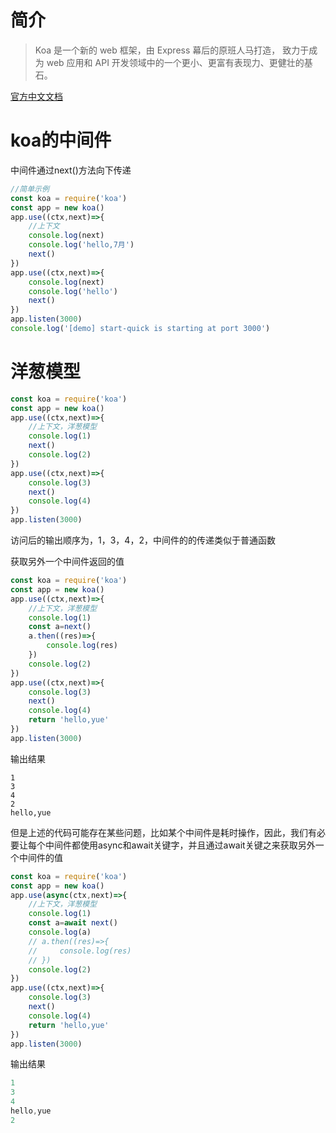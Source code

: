 # 简介

> Koa 是一个新的 web 框架，由 Express 幕后的原班人马打造， 致力于成为 web 应用和 API 开发领域中的一个更小、更富有表现力、更健壮的基石。

[官方中文文档](https://koa.bootcss.com/)

# koa的中间件

中间件通过next()方法向下传递

```javascript
//简单示例
const koa = require('koa')
const app = new koa()
app.use((ctx,next)=>{
    //上下文
    console.log(next)
    console.log('hello,7月')
    next()
})
app.use((ctx,next)=>{
    console.log(next)
    console.log('hello')
    next()
})
app.listen(3000)
console.log('[demo] start-quick is starting at port 3000')
```

# 洋葱模型

```javascript
const koa = require('koa')
const app = new koa()
app.use((ctx,next)=>{
    //上下文，洋葱模型
    console.log(1)
    next()
    console.log(2)
})
app.use((ctx,next)=>{
    console.log(3)
    next()
    console.log(4)
})
app.listen(3000)
```

访问后的输出顺序为，1，3，4，2，中间件的的传递类似于普通函数

获取另外一个中间件返回的值

```javascript
const koa = require('koa')
const app = new koa()
app.use((ctx,next)=>{
    //上下文，洋葱模型
    console.log(1)
    const a=next()
    a.then((res)=>{
        console.log(res)
    })
    console.log(2)
})
app.use((ctx,next)=>{
    console.log(3)
    next()
    console.log(4)
    return 'hello,yue'
})
app.listen(3000)
```

输出结果

```shell
1
3
4
2
hello,yue
```

但是上述的代码可能存在某些问题，比如某个中间件是耗时操作，因此，我们有必要让每个中间件都使用async和await关键字，并且通过await关键之来获取另外一个中间件的值

```javascript
const koa = require('koa')
const app = new koa()
app.use(async(ctx,next)=>{
    //上下文，洋葱模型
    console.log(1)
    const a=await next()
    console.log(a)
    // a.then((res)=>{
    //     console.log(res)
    // })
    console.log(2)
})
app.use((ctx,next)=>{
    console.log(3)
    next()
    console.log(4)
    return 'hello,yue'
})
app.listen(3000)
```

输出结果

```javascript
1
3
4
hello,yue
2
```
